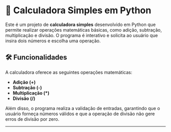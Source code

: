 # 🧮 Calculadora Simples em Python

Este é um projeto de **calculadora simples** desenvolvido em Python que permite realizar operações matemáticas básicas, como adição, subtração, multiplicação e divisão. O programa é interativo e solicita ao usuário que insira dois números e escolha uma operação.

## 🛠 Funcionalidades

A calculadora oferece as seguintes operações matemáticas:

- **Adição (+)**
- **Subtração (-)**
- **Multiplicação (*)**
- **Divisão (/)**
  
Além disso, o programa realiza a validação de entradas, garantindo que o usuário forneça números válidos e que a operação de divisão não gere erros de divisão por zero.

---

